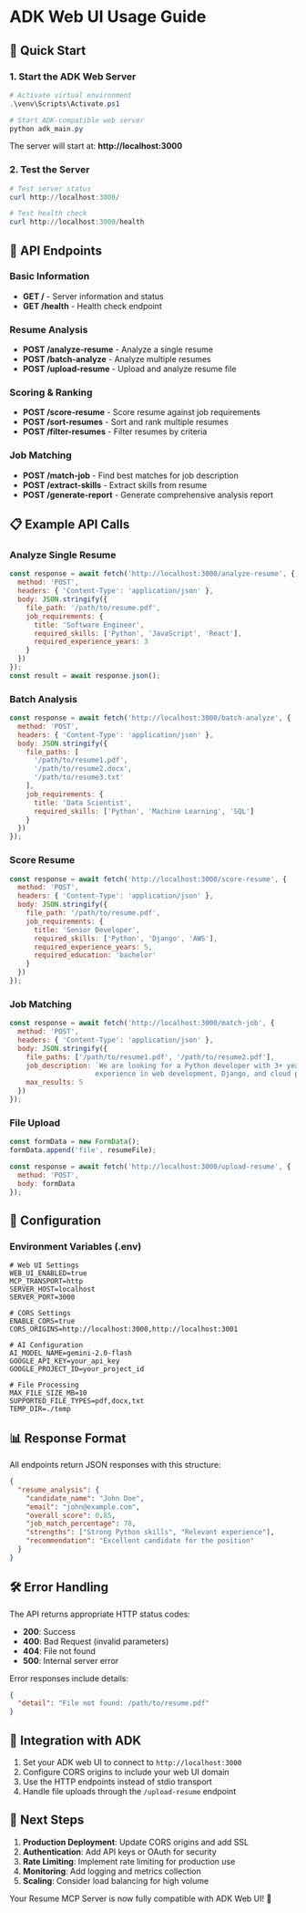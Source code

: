 # ADK Web UI Usage Guide

## 🚀 Quick Start

### 1. Start the ADK Web Server
```powershell
# Activate virtual environment
.\venv\Scripts\Activate.ps1

# Start ADK-compatible web server
python adk_main.py
```

The server will start at: **http://localhost:3000**

### 2. Test the Server
```powershell
# Test server status
curl http://localhost:3000/

# Test health check
curl http://localhost:3000/health
```

## 📡 API Endpoints

### Basic Information
- **GET /** - Server information and status
- **GET /health** - Health check endpoint

### Resume Analysis
- **POST /analyze-resume** - Analyze a single resume
- **POST /batch-analyze** - Analyze multiple resumes
- **POST /upload-resume** - Upload and analyze resume file

### Scoring & Ranking
- **POST /score-resume** - Score resume against job requirements
- **POST /sort-resumes** - Sort and rank multiple resumes
- **POST /filter-resumes** - Filter resumes by criteria

### Job Matching
- **POST /match-job** - Find best matches for job description
- **POST /extract-skills** - Extract skills from resume
- **POST /generate-report** - Generate comprehensive analysis report

## 📋 Example API Calls

### Analyze Single Resume
```javascript
const response = await fetch('http://localhost:3000/analyze-resume', {
  method: 'POST',
  headers: { 'Content-Type': 'application/json' },
  body: JSON.stringify({
    file_path: '/path/to/resume.pdf',
    job_requirements: {
      title: 'Software Engineer',
      required_skills: ['Python', 'JavaScript', 'React'],
      required_experience_years: 3
    }
  })
});
const result = await response.json();
```

### Batch Analysis
```javascript
const response = await fetch('http://localhost:3000/batch-analyze', {
  method: 'POST',
  headers: { 'Content-Type': 'application/json' },
  body: JSON.stringify({
    file_paths: [
      '/path/to/resume1.pdf',
      '/path/to/resume2.docx',
      '/path/to/resume3.txt'
    ],
    job_requirements: {
      title: 'Data Scientist',
      required_skills: ['Python', 'Machine Learning', 'SQL']
    }
  })
});
```

### Score Resume
```javascript
const response = await fetch('http://localhost:3000/score-resume', {
  method: 'POST',
  headers: { 'Content-Type': 'application/json' },
  body: JSON.stringify({
    file_path: '/path/to/resume.pdf',
    job_requirements: {
      title: 'Senior Developer',
      required_skills: ['Python', 'Django', 'AWS'],
      required_experience_years: 5,
      required_education: 'bachelor'
    }
  })
});
```

### Job Matching
```javascript
const response = await fetch('http://localhost:3000/match-job', {
  method: 'POST',
  headers: { 'Content-Type': 'application/json' },
  body: JSON.stringify({
    file_paths: ['/path/to/resume1.pdf', '/path/to/resume2.pdf'],
    job_description: `We are looking for a Python developer with 3+ years 
                     experience in web development, Django, and cloud platforms.`,
    max_results: 5
  })
});
```

### File Upload
```javascript
const formData = new FormData();
formData.append('file', resumeFile);

const response = await fetch('http://localhost:3000/upload-resume', {
  method: 'POST',
  body: formData
});
```

## 🔧 Configuration

### Environment Variables (.env)
```properties
# Web UI Settings
WEB_UI_ENABLED=true
MCP_TRANSPORT=http
SERVER_HOST=localhost
SERVER_PORT=3000

# CORS Settings
ENABLE_CORS=true
CORS_ORIGINS=http://localhost:3000,http://localhost:3001

# AI Configuration
AI_MODEL_NAME=gemini-2.0-flash
GOOGLE_API_KEY=your_api_key
GOOGLE_PROJECT_ID=your_project_id

# File Processing
MAX_FILE_SIZE_MB=10
SUPPORTED_FILE_TYPES=pdf,docx,txt
TEMP_DIR=./temp
```

## 📊 Response Format

All endpoints return JSON responses with this structure:

```json
{
  "resume_analysis": {
    "candidate_name": "John Doe",
    "email": "john@example.com",
    "overall_score": 0.85,
    "job_match_percentage": 78,
    "strengths": ["Strong Python skills", "Relevant experience"],
    "recommendation": "Excellent candidate for the position"
  }
}
```

## 🛠️ Error Handling

The API returns appropriate HTTP status codes:
- **200**: Success
- **400**: Bad Request (invalid parameters)
- **404**: File not found
- **500**: Internal server error

Error responses include details:
```json
{
  "detail": "File not found: /path/to/resume.pdf"
}
```

## 🔗 Integration with ADK

1. Set your ADK web UI to connect to `http://localhost:3000`
2. Configure CORS origins to include your web UI domain
3. Use the HTTP endpoints instead of stdio transport
4. Handle file uploads through the `/upload-resume` endpoint

## 🎯 Next Steps

1. **Production Deployment**: Update CORS origins and add SSL
2. **Authentication**: Add API keys or OAuth for security
3. **Rate Limiting**: Implement rate limiting for production use
4. **Monitoring**: Add logging and metrics collection
5. **Scaling**: Consider load balancing for high volume

Your Resume MCP Server is now fully compatible with ADK Web UI! 🚀

